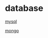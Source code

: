 # database

[mysql](database%20b61bbc7016e0497aa658377093bfb9aa/mysql%2010a71f22a4834c9e804f81c2efb1f39b.md)

[mongo](database%20b61bbc7016e0497aa658377093bfb9aa/mongo%207039dc9e9bcd428db1cc7ee43b3b2941.md)